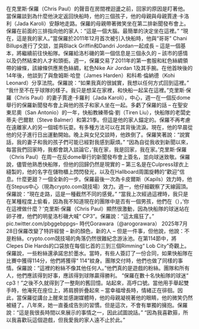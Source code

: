 在克里斯·保羅（Chris Paul）的聲音在房間裡迴盪之前，回家的原因是盯著他。當保羅談到為什麼他決定返回快船時，他的三個孩子，他的母親與母親賈達·卡洛利（Jada Karoli）安靜地走路。保羅的母親帶著微笑坐在第二排新聞發布會上。 保羅在前面的三排指向他的家人：“這是一個大腦。最簡單的決定坐在這裡。” “現在，這是我的家人。”當保羅於2011年12月首次被引入快船時，他與“哥哥” Chani Billups進行了交談，並與Black Griffin和Dandri Jordan一起成長 – 這是一個基本，將繼續前往快船隊。保羅給洛杉磯的第一個信息是三個永久的 – 該市的感情以及仍然結束的人才和頭銜。週一，保羅交易了2011年的第一套服和紅色絲綢領帶的線條，該線條供應黑色絲綢，紅色Nike Air Jordan 1及其手腕。在他首映後的14年後，他談到了與詹姆斯·哈登（James Harden）和科希·倫納德（Kohi Leonard）分享法院。保羅說：“如果我真的很誠實，我想以任何方式回到這裡。” “我什至不在乎球隊的樣子。我只是想呆在家裡，和快船一起呆在這裡。”克里斯·保羅（Chris Paul）的妻子賈達·卡羅利（Jada Karoli），中心，週一在一個反dome舉行的保羅新聞發布會上與他的孩子和家人坐在一起。多虧了保羅的話 – 在聖安東尼奧（San Antonio）的一年，快船教練蒂倫·劉（Tiren Liu），快船隊的老闆史蒂夫·巴爾默（Steve Balmer）和第21季。但這是他的家人錨定的。保羅不再考慮在遠離家人的另一個城市玩耍。有多種方法可以在其背後流淚。現在，他的早晨從他的兒子進行日出運動開始。晚上與女兒交談時，他跌倒了。保羅笑著說：“說實話，我的妻子和我的孩子們可能已經對我感到厭煩。” “因為自從我收到新聞以來，每當我們回家時，我都會跳入談論它，’我在家，我是回家，我在家。’克里斯·保羅（Chris Paul）在周一在反dome舉行的新聞發布會上簽名，並向球迷致敬。保羅說，儘管他熟悉快船隊，但他的回歸仍然是現實的 – 第三名是在Culpress球衣上縫製的，他的名字在儲物櫃上閃閃發光，以及在Hallboard周圍旋轉的“歡迎”信息。什麼更甜？一個全新的一步。保羅最後一次為卡皮爾斯（Kapils）效力時，他在Stepus中心（現為crypto.com競技場）效力。週一，他仔細觀察了天線圓頂。保羅說：“現在走路，這是一種截然不同的感覺。” “當我上次經過這裡時，我只是在某種程度上偷看，因為我不知道現在的團隊中是否有一個男孩，他們在（），’你在這裡做什麼？’克里斯·保羅（Chris Paul）顯然很激動，因為快船隊的球迷站在卵子裡，他們的明星洛杉磯大喊“ CP3”。保羅說：“這太瘋狂了。” pic.twitter.com/pbggebppgs– 時代Gorawara（@arogorawara） 2025年7月28日保羅改變了特許經營 – 新的顏色，新的人 – 但是一件事，但他說，他說：不是粉絲。crypto.com競技場的角落仍然很難紀念游泳池。在第114節中，將Clepes Die Hards的口袋放在每個匕首的三到三個Rimming“ Lob City”奇觀上。 保羅說，一些粉絲還承諾忠於墨水。當時，有些人簽訂了一份合同，如果快船隊在比賽中獲得114分，他們將獲得“ 114”紋身。團隊交付時，他們也做了同樣的事情。保羅說：“這裡的粉絲不像其他任何人。”他們真的是遊戲的粉絲。團隊和所有人，他們應該得到好事，應該得到球隊贏得勝利。 “保羅在數十名快船隊的球迷“ cp3！”之後不久就得到了一整劑的舊回憶。站起來，高呼口號。當他用手舉起雙手時，他淹死在座位上，將肩膀折疊起來 – 當幸福增長時，情緒正在徘徊。因此，當保羅從講台上醒來並感謝媒體時，他的母親凝視著他的眼睛，他的微笑仍然被縫了。八年來，她一直養成告別的習慣。但是這次，不會有單獨的擁抱。保羅說：“這是我很長時間以來展示的事情之一，因此試圖說話。” “因為我喜歡箍，所以我喜歡玩這個遊戲，但我愛我的家人遠不止於此。”